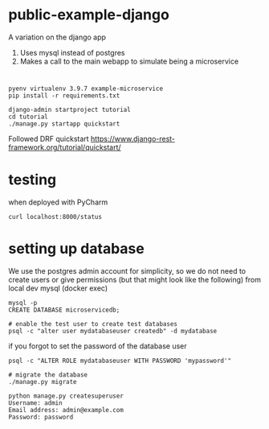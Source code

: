 # public-example-django
A variation on the django app
1. Uses mysql instead of postgres
2. Makes a call to the main webapp to simulate being a microservice

#
```shell
pyenv virtualenv 3.9.7 example-microservice
pip install -r requirements.txt

django-admin startproject tutorial
cd tutorial
./manage.py startapp quickstart

```
Followed DRF quickstart
https://www.django-rest-framework.org/tutorial/quickstart/

# testing
when deployed with PyCharm
```shell
curl localhost:8000/status
```

# setting up database
We use the postgres admin account for simplicity, so we do not need
to create users or give permissions (but that might look like the following)
from local dev mysql (docker exec)
```shell
mysql -p
CREATE DATABASE microservicedb;

# enable the test user to create test databases
psql -c "alter user mydatabaseuser createdb" -d mydatabase
```

if you forgot to set the password of the database user
```shell
psql -c "ALTER ROLE mydatabaseuser WITH PASSWORD 'mypassword'"
```

```shell
# migrate the database
./manage.py migrate
```

```shell
python manage.py createsuperuser
Username: admin
Email address: admin@example.com
Password: password
```
